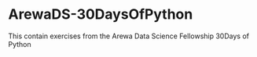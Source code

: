 # ArewaDS-30DaysOfPython
This contain exercises from the Arewa Data Science Fellowship 30Days of Python
